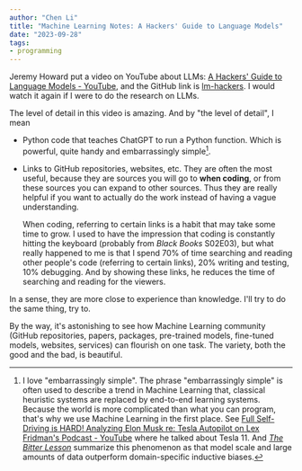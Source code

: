 ```yaml
---
author: "Chen Li"
title: "Machine Learning Notes: A Hackers' Guide to Language Models"
date: "2023-09-28"
tags: 
- programming
---
```


Jeremy Howard put a video on YouTube about LLMs: [A Hackers' Guide to Language Models - YouTube](https://www.youtube.com/watch?v=jkrNMKz9pWU), and the GitHub link is [lm-hackers](https://github.com/fastai/lm-hackers/tree/main). I would watch it again if I were to do the research on LLMs.

The level of detail in this video is amazing. And by "the level of detail", I mean 

- Python code that teaches ChatGPT to run a Python function. Which is powerful, quite handy and embarrassingly simple[^1].

- Links to GitHub repositories, websites, etc. They are often the most useful, because they are sources you will go to __when coding__, or from these sources you can expand to other sources. Thus they are really helpful if you want to actually do the work instead of having a vague understanding.

    When coding, referring to certain links is a habit that may take some time to grow. I used to have the impression that coding is constantly hitting the keyboard (probably from _Black Books_ S02E03), but what really happened to me is that I spend 70% of time searching and reading other people's code (referring to certain links), 20% writing and testing, 10% debugging. And by showing these links, he reduces the time of searching and reading for the viewers.

In a sense, they are more close to experience than knowledge. I'll try to do the same thing, try to.

By the way, it's astonishing to see how Machine Learning community (GitHub repositories, papers, packages, pre-trained models, fine-tuned models, websites, services) can flourish on one task. The variety, both the good and the bad, is beautiful.

[^1]: I love "embarrassingly simple". The phrase "embarrassingly simple" is often used to describe a trend in Machine Learning that, classical heuristic systems are replaced by end-to-end learning systems. Because the world is more complicated than what you can program, that's why we use Machine Learning in the first place. See [Full Self-Driving is HARD! Analyzing Elon Musk re: Tesla Autopilot on Lex Fridman's Podcast - YouTube](https://www.youtube.com/watch?v=rd3R_G6_UfY) where he talked about Tesla 11. And [_The Bitter Lesson_](http://www.incompleteideas.net/IncIdeas/BitterLesson.html) summarize this phenomenon as that model scale and large amounts of data outperform domain-specific inductive biases.